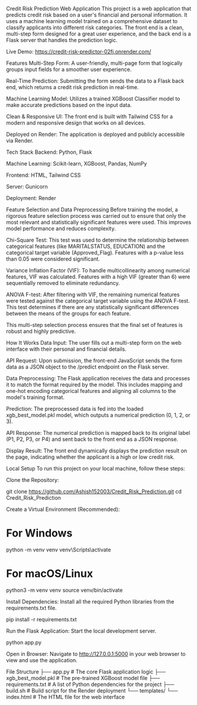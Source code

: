 Credit Risk Prediction Web Application
This project is a web application that predicts credit risk based on a user's financial and personal information. It uses a machine learning model trained on a comprehensive dataset to classify applicants into different risk categories. The front end is a clean, multi-step form designed for a great user experience, and the back end is a Flask server that handles the prediction logic.

Live Demo: https://credit-risk-predictor-02fj.onrender.com/

Features
Multi-Step Form: A user-friendly, multi-page form that logically groups input fields for a smoother user experience.

Real-Time Prediction: Submitting the form sends the data to a Flask back end, which returns a credit risk prediction in real-time.

Machine Learning Model: Utilizes a trained XGBoost Classifier model to make accurate predictions based on the input data.

Clean & Responsive UI: The front end is built with Tailwind CSS for a modern and responsive design that works on all devices.

Deployed on Render: The application is deployed and publicly accessible via Render.

Tech Stack
Backend: Python, Flask

Machine Learning: Scikit-learn, XGBoost, Pandas, NumPy

Frontend: HTML, Tailwind CSS

Server: Gunicorn

Deployment: Render

Feature Selection and Data Preprocessing
Before training the model, a rigorous feature selection process was carried out to ensure that only the most relevant and statistically significant features were used. This improves model performance and reduces complexity.

Chi-Square Test: This test was used to determine the relationship between categorical features (like MARITALSTATUS, EDUCATION) and the categorical target variable (Approved_Flag). Features with a p-value less than 0.05 were considered significant.

Variance Inflation Factor (VIF): To handle multicollinearity among numerical features, VIF was calculated. Features with a high VIF (greater than 6) were sequentially removed to eliminate redundancy.

ANOVA F-test: After filtering with VIF, the remaining numerical features were tested against the categorical target variable using the ANOVA F-test. This test determines if there are any statistically significant differences between the means of the groups for each feature.

This multi-step selection process ensures that the final set of features is robust and highly predictive.

How It Works
Data Input: The user fills out a multi-step form on the web interface with their personal and financial details.

API Request: Upon submission, the front-end JavaScript sends the form data as a JSON object to the /predict endpoint on the Flask server.

Data Preprocessing: The Flask application receives the data and processes it to match the format required by the model. This includes mapping and one-hot encoding categorical features and aligning all columns to the model's training format.

Prediction: The preprocessed data is fed into the loaded xgb_best_model.pkl model, which outputs a numerical prediction (0, 1, 2, or 3).

API Response: The numerical prediction is mapped back to its original label (P1, P2, P3, or P4) and sent back to the front end as a JSON response.

Display Result: The front end dynamically displays the prediction result on the page, indicating whether the applicant is a high or low credit risk.

Local Setup
To run this project on your local machine, follow these steps:

Clone the Repository:

git clone https://github.com/Ashish152003/Credit_Risk_Prediction.git
cd Credit_Risk_Prediction

Create a Virtual Environment (Recommended):

# For Windows
python -m venv venv
venv\Scripts\activate

# For macOS/Linux
python3 -m venv venv
source venv/bin/activate

Install Dependencies:
Install all the required Python libraries from the requirements.txt file.

pip install -r requirements.txt

Run the Flask Application:
Start the local development server.

python app.py

Open in Browser:
Navigate to http://127.0.0.1:5000 in your web browser to view and use the application.

File Structure
├── app.py                 # The core Flask application logic
├── xgb_best_model.pkl     # The pre-trained XGBoost model file
├── requirements.txt       # A list of Python dependencies for the project
├── build.sh               # Build script for the Render deployment
└── templates/
    └── index.html         # The HTML file for the web interface

